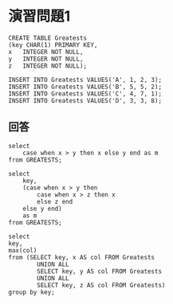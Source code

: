 # 演習問題1

    CREATE TABLE Greatests
    (key CHAR(1) PRIMARY KEY,
    x   INTEGER NOT NULL,
    y   INTEGER NOT NULL,
    z   INTEGER NOT NULL);

    INSERT INTO Greatests VALUES('A', 1, 2, 3);
    INSERT INTO Greatests VALUES('B', 5, 5, 2);
    INSERT INTO Greatests VALUES('C', 4, 7, 1);
    INSERT INTO Greatests VALUES('D', 3, 3, 8);

## 回答

    select 
        case when x > y then x else y end as m
    from GREATESTS;

    select 
        key,
        (case when x > y then 
            case when x > z then x
            else z end
        else y end)
        as m
    from GREATESTS;

    select 
    key,
    max(col)
    from (SELECT key, x AS col FROM Greatests
            UNION ALL
            SELECT key, y AS col FROM Greatests
            UNION ALL
            SELECT key, z AS col FROM Greatests)
    group by key;


